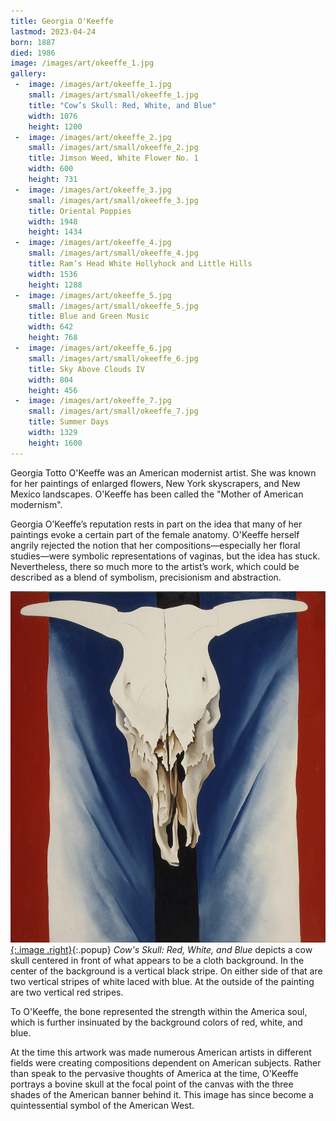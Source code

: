 ```yaml
---
title: Georgia O'Keeffe
lastmod: 2023-04-24
born: 1887
died: 1986
image: /images/art/okeeffe_1.jpg
gallery:
 -  image: /images/art/okeeffe_1.jpg
    small: /images/art/small/okeeffe_1.jpg
    title: "Cow’s Skull: Red, White, and Blue"
    width: 1076
    height: 1200
 -  image: /images/art/okeeffe_2.jpg
    small: /images/art/small/okeeffe_2.jpg
    title: Jimson Weed, White Flower No. 1
    width: 600
    height: 731
 -  image: /images/art/okeeffe_3.jpg
    small: /images/art/small/okeeffe_3.jpg
    title: Oriental Poppies
    width: 1948
    height: 1434
 -  image: /images/art/okeeffe_4.jpg
    small: /images/art/small/okeeffe_4.jpg
    title: Ram’s Head White Hollyhock and Little Hills
    width: 1536
    height: 1288
 -  image: /images/art/okeeffe_5.jpg
    small: /images/art/small/okeeffe_5.jpg
    title: Blue and Green Music
    width: 642
    height: 768
 -  image: /images/art/okeeffe_6.jpg
    small: /images/art/small/okeeffe_6.jpg
    title: Sky Above Clouds IV
    width: 804
    height: 456
 -  image: /images/art/okeeffe_7.jpg
    small: /images/art/small/okeeffe_7.jpg
    title: Summer Days
    width: 1329
    height: 1600
---
```


Georgia Totto O'Keeffe was an American modernist artist. She was known for her
paintings of enlarged flowers, New York skyscrapers, and New Mexico landscapes.
O'Keeffe has been called the "Mother of American modernism".

Georgia O’Keeffe’s reputation rests in part on the idea that many of her
paintings evoke a certain part of the female anatomy. O'Keeffe herself angrily
rejected the notion that her compositions—especially her floral studies—were
symbolic representations of vaginas, but the idea has stuck. Nevertheless,
there so much more to the artist’s work, which could be described as a blend of
symbolism, precisionism and abstraction.

[![Cow's Skull: Red, White, and Blue](/images/art/okeeffe_1.jpg){:.image .right}](/images/art/okeeffe_1.jpg){:.popup}
_Cow's Skull: Red, White, and Blue_ depicts a cow skull centered in front of
what appears to be a cloth background. In the center of the background is a
vertical black stripe. On either side of that are two vertical stripes of white
laced with blue. At the outside of the painting are two vertical red stripes. 

To O'Keeffe, the bone represented the strength within the America soul, which
is further insinuated by the background colors of red, white, and blue. 

At the time this artwork was made numerous American artists in different fields
were creating compositions dependent on American subjects. Rather than speak to
the pervasive thoughts of America at the time, O'Keeffe portrays a bovine skull
at the focal point of the canvas with the three shades of the American banner
behind it. This image has since become a quintessential symbol of the American
West.
